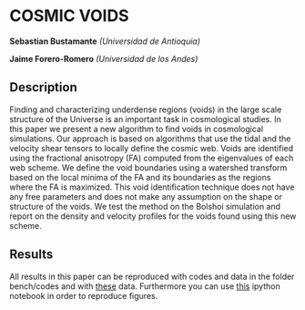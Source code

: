 COSMIC VOIDS
==============================================
**Sebastian Bustamante**
*(Universidad de Antioquia)*

**Jaime Forero-Romero**
*(Universidad de los Andes)*


Description
-----------------------------------------------------------------------------------------
Finding and characterizing underdense regions (voids) in the large scale structure of the 
Universe is an important task in cosmological studies. In this paper we present a new 
algorithm to find voids in cosmological simulations. Our approach is based on algorithms 
that use the tidal and the velocity shear tensors to locally define the cosmic web.
Voids are identified using the fractional anisotropy (FA) computed from the eigenvalues 
of each web scheme. We define the void boundaries using a watershed transform based on the
local minima of the FA and its boundaries as the regions where the FA is maximized.
This void identification technique does not have any free parameters and does not make any 
assumption on the shape or structure of the voids. We test the method on the Bolshoi 
simulation and report on the density and velocity profiles for the voids found using this 
new scheme. 


Results
-----------------------------------------------------------------------------------------
All results in this paper can be reproduced with codes and data in the folder bench/codes 
and with [these](http://goo.gl/B9pYxU) data. Furthermore you can use [this](http://nbviewer.ipython.org/urls/raw.githubusercontent.com/sbustamante/CosmicVoidsPaper/master/bench/analysis.ipynb?create=1) 
ipython notebook in order to reproduce figures.
